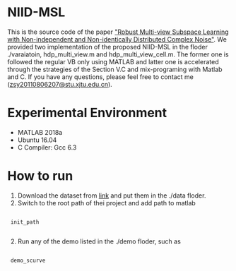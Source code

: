# NIID-MSL
This is the source code of the paper ["Robust Multi-view Subspace Learning with Non-independent
and Non-identically Distributed Complex Noise"](http://gr.xjtu.edu.cn/c/document_library/get_file?folderId=2618163&name=DLFE-118022.pdf).
We provided two implementation of the proposed NIID-MSL in the floder ./varaiatoin, hdp_multi_view.m and
hdp_multi_view_cell.m. The former one is followed the regular VB only using MATLAB and latter
one is accelerated through the strategies of the Section V.C and mix-programing with Matlab
and C. If you have any questions, please feel free to contact me (zsy20110806207@stu.xjtu.edu.cn).

# Experimental Environment
* MATLAB 2018a
* Ubuntu 16.04
* C Compiler: Gcc 6.3

# How to run
1. Download the dataset from [link](https://drive.google.com/drive/folders/12aFroF3aR7t5PwmlLt4WGiAW33XpD9E0?usp=sharing)
and put them in the ./data floder.
2. Switch to the root path of thei project and add path to matlab
<pre><pre><code> init_path </code></pre></pre>
2. Run any of the demo listed in the ./demo floder, such as
<pre><pre><code> demo_scurve </code></pre></pre>


